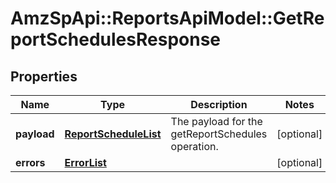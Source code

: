 # AmzSpApi::ReportsApiModel::GetReportSchedulesResponse

## Properties
Name | Type | Description | Notes
------------ | ------------- | ------------- | -------------
**payload** | [**ReportScheduleList**](ReportScheduleList.md) | The payload for the getReportSchedules operation. | [optional] 
**errors** | [**ErrorList**](ErrorList.md) |  | [optional] 


